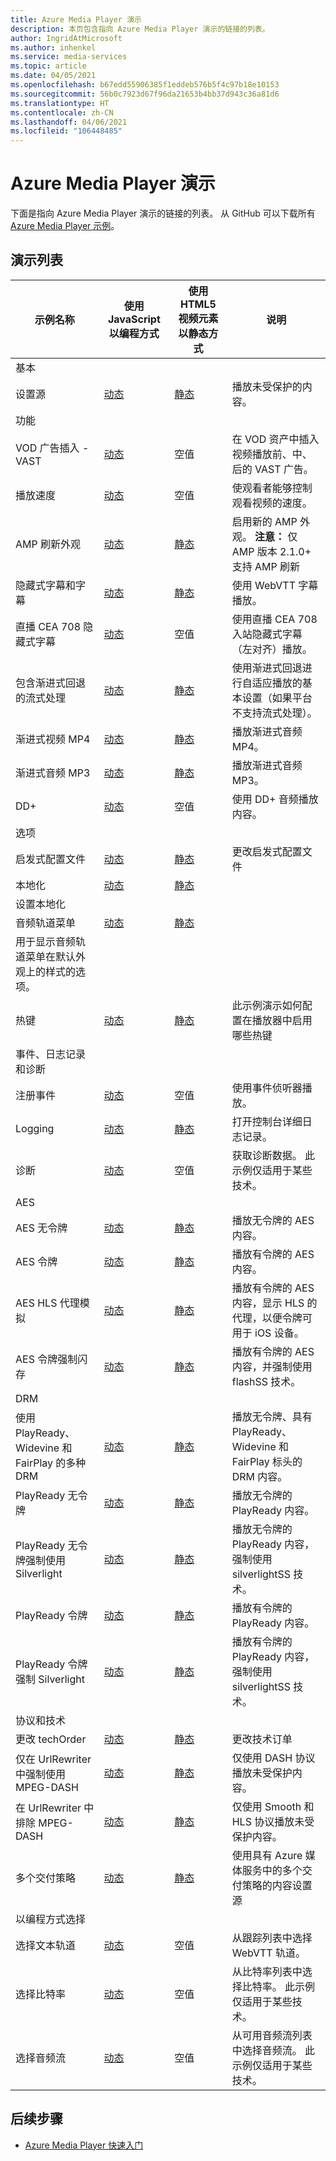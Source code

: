 ```yaml
---
title: Azure Media Player 演示
description: 本页包含指向 Azure Media Player 演示的链接的列表。
author: IngridAtMicrosoft
ms.author: inhenkel
ms.service: media-services
ms.topic: article
ms.date: 04/05/2021
ms.openlocfilehash: b67edd55906385f1eddeb576b5f4c97b18e10153
ms.sourcegitcommit: 56b0c7923d67f96da21653b4bb37d943c36a81d6
ms.translationtype: HT
ms.contentlocale: zh-CN
ms.lasthandoff: 04/06/2021
ms.locfileid: "106448485"
---
```

# <a name="azure-media-player-demos"></a>Azure Media Player 演示

下面是指向 Azure Media Player 演示的链接的列表。 从 GitHub 可以下载所有 [Azure Media Player 示例](https://github.com/Azure-Samples/azure-media-player-samples)。

## <a name="demo-listing"></a>演示列表

| 示例名称 | 使用 JavaScript 以编程方式 | 使用 HTML5 视频元素以静态方式 | 说明 |
| ------------|----------------------------|-------------------------------------|--------------|
| 基本 |
| 设置源 | [动态](https://amp.azure.net/libs/amp/latest/samples/dynamic_setsource.html) | [静态](https://amp.azure.net/libs/amp/latest/samples/videotag_setsource.html) |播放未受保护的内容。|
| 功能 |
| VOD 广告插入 - VAST | [动态](https://amp.azure.net/libs/amp/latest/samples/dynamic_vast_ads_vod.html) | 空值 | 在 VOD 资产中插入视频播放前、中、后的 VAST 广告。 |
| 播放速度 | [动态](https://amp.azure.net/libs/amp/latest/samples/dynamic_playback_speed.html)| 空值 | 使观看者能够控制观看视频的速度。 |
| AMP 刷新外观 | [动态](https://amp.azure.net/libs/amp/latest/samples/dynamic_flush_skin.html) | [静态](https://amp.azure.net/libs/amp/latest/samples/videotag_flush_skin.html) | 启用新的 AMP 外观。 **注意：** 仅 AMP 版本 2.1.0+ 支持 AMP 刷新 |
| 隐藏式字幕和字幕 | [动态](https://amp.azure.net/libs/amp/latest/samples/dynamic_webvtt.html) | [静态](https://amp.azure.net/libs/amp/latest/samples/videotag_webvtt.html) | 使用 WebVTT 字幕播放。
| 直播 CEA 708 隐藏式字幕 | [动态](https://amp.azure.net/libs/amp/latest/samples/dynamic_live_captions.html) | 空值 | 使用直播 CEA 708 入站隐藏式字幕（左对齐）播放。 |
| 包含渐进式回退的流式处理 | [动态](https://amp.azure.net/libs/amp/latest/samples/dynamic_progressiveFallback.html) | [静态](https://amp.azure.net/libs/amp/latest/samples/videotag_progressiveFallback.html) | 使用渐进式回退进行自适应播放的基本设置（如果平台不支持流式处理）。 |
| 渐进式视频 MP4 | [动态](https://amp.azure.net/libs/amp/latest/samples/dynamic_progressiveVideo.html) | [静态](https://amp.azure.net/libs/amp/latest/samples/videotag_progressiveVideo.html) | 播放渐进式音频 MP4。 |
| 渐进式音频 MP3 | [动态](https://amp.azure.net/libs/amp/latest/samples/dynamic_progressiveAudio.html) | [静态](https://amp.azure.net/libs/amp/latest/samples/videotag_progressiveAudio.html) | 播放渐进式音频 MP3。 |
| DD+ | [动态](https://amp.azure.net/libs/amp/latest/samples/dynamic_dolbyDigitalPlus.html) | 空值 | 使用 DD+ 音频播放内容。 |
| 选项 |
| 启发式配置文件 | [动态](https://amp.azure.net/libs/amp/latest/samples/dynamic_heuristicsProfile.html) | [静态](https://amp.azure.net/libs/amp/latest/samples/videotag_heuristicsProfile.html) | 更改启发式配置文件 |
| 本地化 | [动态](https://amp.azure.net/libs/amp/latest/samples/dynamic_localization.html) | [静态](https://amp.azure.net/libs/amp/latest/samples/videotag_localization.html) |
设置本地化 |
| 音频轨道菜单 | [动态](https://amp.azure.net/libs/amp/latest/samples/dynamic_multiAudio.html) | [静态](https://amp.azure.net/libs/amp/latest/samples/videotag_multiAudio.html) |
用于显示音频轨道菜单在默认外观上的样式的选项。 |
| 热键 | [动态](https://amp.azure.net/libs/amp/latest/samples/dynamic_hotKeys.html) | [静态](https://amp.azure.net/libs/amp/latest/samples/videotag_hotKeys.html) | 此示例演示如何配置在播放器中启用哪些热键 |
| 事件、日志记录和诊断 |
| 注册事件 | [动态](https://amp.azure.net/libs/amp/latest/samples/dynamic_registerEvents.html) | 空值 | 使用事件侦听器播放。 |
| Logging | [动态](https://amp.azure.net/libs/amp/latest/samples/dynamic_logging.html) | [静态](https://amp.azure.net/libs/amp/latest/samples/videotag_logging.html) | 打开控制台详细日志记录。 |
| 诊断 | [动态](https://amp.azure.net/libs/amp/latest/samples/dynamic_diagnostics.html) | 空值 | 获取诊断数据。 此示例仅适用于某些技术。 |
| AES |
| AES 无令牌 | [动态](https://amp.azure.net/libs/amp/latest/samples/dynamic_aes_notoken.html) | [静态](https://amp.azure.net/libs/amp/latest/samples/videotag_aes_notoken.html) | 播放无令牌的 AES 内容。 |
| AES 令牌 | [动态](https://amp.azure.net/libs/amp/latest/samples/dynamic_aes_token.html) | [静态](https://amp.azure.net/libs/amp/latest/samples/videotag_aes_token.html) | 播放有令牌的 AES 内容。 |
| AES HLS 代理模拟 | [动态](https://amp.azure.net/libs/amp/latest/samples/dynamic_aes_token_withHLSProxy.html) | [静态](https://amp.azure.net/libs/amp/latest/samples/videotag_aes_token_withHLSProxy.html) | 播放有令牌的 AES 内容，显示 HLS 的代理，以便令牌可用于 iOS 设备。 |
| AES 令牌强制闪存 | [动态](https://amp.azure.net/libs/amp/latest/samples/dynamic_aes_token_forceFlash.html) | [静态](https://amp.azure.net/libs/amp/latest/samples/videotag_aes_token_forceFlash.html) | 播放有令牌的 AES 内容，并强制使用 flashSS 技术。 |
| DRM |
| 使用 PlayReady、Widevine 和 FairPlay 的多种 DRM | [动态](https://amp.azure.net/libs/amp/latest/samples/dynamic_multiDRM_PlayReadyWidevineFairPlay_notoken.html) | [静态](https://amp.azure.net/libs/amp/latest/samples/videotag_multiDRM_PlayReadyWidevineFairPlay_notoken.html) | 播放无令牌、具有 PlayReady、Widevine 和 FairPlay 标头的 DRM 内容。 |
| PlayReady 无令牌 | [动态](https://amp.azure.net/libs/amp/latest/samples/dynamic_playready_notoken.html) | [静态](https://amp.azure.net/libs/amp/latest/samples/videotag_playready_notoken.html) | 播放无令牌的 PlayReady 内容。 |
| PlayReady 无令牌强制使用 Silverlight | [动态](https://amp.azure.net/libs/amp/latest/samples/dynamic_playready_notoken_forceSilverlight.html) | [静态](https://amp.azure.net/libs/amp/latest/samples/videotag_playready_notoken_forceSilverlight.html) | 播放无令牌的 PlayReady 内容，强制使用 silverlightSS 技术。 |
| PlayReady 令牌 | [动态](https://amp.azure.net/libs/amp/latest/samples/dynamic_playready_token.html) | [静态](https://amp.azure.net/libs/amp/latest/samples/videotag_playready_token.html) | 播放有令牌的 PlayReady 内容。 |
| PlayReady 令牌强制 Silverlight | [动态](https://amp.azure.net/libs/amp/latest/samples/dynamic_playready_token_forceSilverlight.html) | [静态](https://amp.azure.net/libs/amp/latest/samples/videotag_playready_token_forceSilverlight.html) | 播放有令牌的 PlayReady 内容，强制使用 silverlightSS 技术。 |
| 协议和技术 |
| 更改 techOrder | [动态](https://amp.azure.net/libs/amp/latest/samples/dynamic_techOrder.html) | [静态](https://amp.azure.net/libs/amp/latest/samples/videotag_techOrder.html) | 更改技术订单 |
| 仅在 UrlRewriter 中强制使用 MPEG-DASH | [动态](https://amp.azure.net/libs/amp/latest/samples/dynamic_forceDash.html) | [静态](https://amp.azure.net/libs/amp/latest/samples/videotag_forceDash.html) | 仅使用 DASH 协议播放未受保护内容。 |
| 在 UrlRewriter 中排除 MPEG-DASH | [动态](https://amp.azure.net/libs/amp/latest/samples/dynamic_forceNoDash.html) | [静态](https://amp.azure.net/libs/amp/latest/samples/videotag_forceNoDash.html) | 仅使用 Smooth 和 HLS 协议播放未受保护内容。 |
| 多个交付策略 | [动态](https://amp.azure.net/libs/amp/latest/samples/dynamic_multipleDeliveryPolicy.html) | [静态](https://amp.azure.net/libs/amp/latest/samples/videotag_multipleDeliveryPolicy.html) | 使用具有 Azure 媒体服务中的多个交付策略的内容设置源 |
| 以编程方式选择 |
| 选择文本轨道 | [动态](https://amp.azure.net/libs/amp/latest/samples/dynamic_selectTextTrack.html) | 空值 | 从跟踪列表中选择 WebVTT 轨道。 |
| 选择比特率 | [动态](https://amp.azure.net/libs/amp/latest/samples/dynamic_selectBitrate.html) | 空值 | 从比特率列表中选择比特率。 此示例仅适用于某些技术。 |
| 选择音频流 | [动态](https://amp.azure.net/libs/amp/latest/samples/dynamic_selectAudioStream.html) | 空值 | 从可用音频流列表中选择音频流。 此示例仅适用于某些技术。 |

## <a name="next-steps"></a>后续步骤

<!---Some context for the following links goes here--->
- [Azure Media Player 快速入门](azure-media-player-quickstart.md)